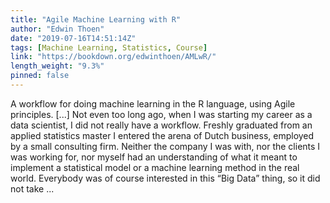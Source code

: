 ```yaml
---
title: "Agile Machine Learning with R"
author: "Edwin Thoen"
date: "2019-07-16T14:51:14Z"
tags: [Machine Learning, Statistics, Course]
link: "https://bookdown.org/edwinthoen/AMLwR/"
length_weight: "9.3%"
pinned: false
---
```


A workflow for doing machine learning in the R language, using Agile principles. [...] Not even too long ago, when I was starting my career as a data scientist, I did not really have a workflow. Freshly graduated from an applied statistics master I entered the arena of Dutch business, employed by a small consulting firm. Neither the company I was with, nor the clients I was working for, nor myself had an understanding of what it meant to implement a statistical model or a machine learning method in the real world. Everybody was of course interested in this “Big Data” thing, so it did not take  ...
